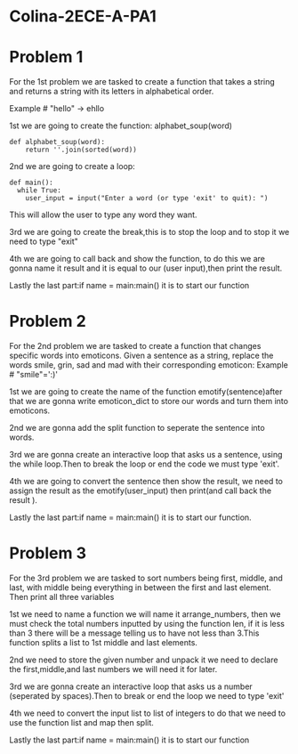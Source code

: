 # Colina-2ECE-A-PA1

# Problem 1
For the 1st problem we are tasked to create a function that takes a string and returns a string with its letters in alphabetical order.

Example # "hello" -> ehllo

1st we are going to create the function: alphabet_soup(word)
```
def alphabet_soup(word):
    return ''.join(sorted(word))
```

2nd we are going to create a loop: 
```
def main():
  while True:
    user_input = input("Enter a word (or type 'exit' to quit): ") 
```
This will allow the user to type any word they want.

3rd we are going to create the break,this is to stop the loop and to stop it we need to type "exit"

4th we are going to call back and show the function, to do this we are gonna name it result and it is equal to our (user input),then print the result.

Lastly the last part:if name = main:main() it is to start our function

# Problem 2
For the 2nd problem we are tasked to create a function that changes specific words into emoticons. Given a sentence
as a string, replace the words smile, grin, sad and mad with their corresponding emoticon:
Example # "smile"=':)'

1st we are going to create the name of the function emotify(sentence)after that  we are gonna write emoticon_dict to store our words and turn them into emoticons.

2nd we are gonna add the split function to seperate the sentence into words.

3rd we are gonna create an interactive loop that asks us a sentence, using the while loop.Then to break the loop or end the code we must type 'exit'.

4th we are going to convert the sentence then show the result, we need to assign the result as the emotify(user_input) then print(and call back the result ).

Lastly the last part:if name = main:main() it is to start our function.

# Problem 3
For the 3rd problem we are tasked to sort numbers being first,
middle, and last, with middle being everything in between the first and last element. Then print all three
variables

1st we need to name a function we will name it arrange_numbers, then we must
check the total numbers inputted by using the function len, if it is less than 3 there will be a message telling us to have not less than 3.This function splits a list to 1st middle and last elements.

2nd we need to store the given number and unpack it we need to declare the first,middle,and last numbers we will need it for later.

3rd we are gonna create an interactive loop that asks us a number (seperated by spaces).Then to break or end the loop we need to type 'exit'

4th we need to convert the input list to list of integers to do that we need to use the function list and map then split.

Lastly the last part:if name = main:main() it is to start our function
